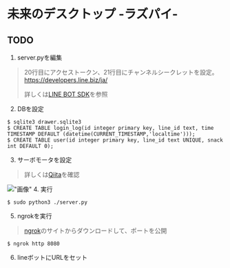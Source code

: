 # 未来のデスクトップ -ラズパイ-

## TODO
1. server.pyを編集
> 20行目にアクセストークン、21行目にチャンネルシークレットを設定。
> https://developers.line.biz/ja/
>
> 詳しくは[LINE BOT SDK](https://github.com/line/line-bot-sdk-python)を参照

2. DBを設定
```
$ sqlite3 drawer.sqlite3
$ CREATE TABLE login_log(id integer primary key, line_id text, time TIMESTAMP DEFAULT (datetime(CURRENT_TIMESTAMP,'localtime')));
$ CREATE TABLE user(id integer primary key, line_id text UNIQUE, snack int DEFAULT 0);
```
3. サーボモータを設定
> 詳しくは[Qiita](https://qiita.com/DRM/items/52e2837236e5b87c2bdd)を確認

!["画像"](https://camo.qiitausercontent.com/e894487becb1672fb34e7523f9231e38bd7f4ae7/68747470733a2f2f71696974612d696d6167652d73746f72652e73332e616d617a6f6e6177732e636f6d2f302f3234363434372f36643530623662622d396337652d353738622d343630302d6233383663313636303931642e706e67)
4. 実行
```
$ sudo python3 ./server.py
```
5. ngrokを実行
> [ngrok](https://ngrok.com/)のサイトからダウンロードして、ポートを公開
```
$ ngrok http 8080
```
6. lineボットにURLをセット
